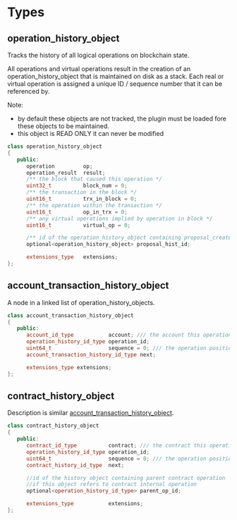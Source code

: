 # Types

## operation_history_object

Tracks the history of all logical operations on blockchain state.

All operations and virtual operations result in the creation of an operation_history_object that is maintained on disk as a stack. Each real or virtual operation is assigned a unique ID / sequence number that it can be referenced by.

Note:
   * by default these objects are not tracked, the plugin must be loaded fore these objects to be maintained.
   * this object is READ ONLY it can never be modified

```cpp
class operation_history_object
{
   public:
      operation         op;
      operation_result  result;
      /** the block that caused this operation */
      uint32_t          block_num = 0;
      /** the transaction in the block */
      uint16_t          trx_in_block = 0;
      /** the operation within the transaction */
      uint16_t          op_in_trx = 0;
      /** any virtual operations implied by operation in block */
      uint16_t          virtual_op = 0;

      /** id of the operation_history_object containing proposal_create_operation*/
      optional<operation_history_object> proposal_hist_id;

      extensions_type   extensions;
};
```

## account_transaction_history_object

A node in a linked list of operation_history_objects.

```cpp
class account_transaction_history_object
{
   public:
      account_id_type           account; /// the account this operation applies to
      operation_history_id_type operation_id;
      uint64_t                  sequence = 0; /// the operation position within the given account
      account_transaction_history_id_type next;

      extensions_type extensions;
};
```

## contract_history_object

Description is similar [account\_transaction\_history\_object](common.md#account_transaction_history_object).

```cpp
class contract_history_object
{
   public:
      contract_id_type          contract; /// the contract this operation applies to
      operation_history_id_type operation_id;
      uint64_t                  sequence = 0; /// the operation position within the given contract
      contract_history_id_type  next;

      //id of the history object containing parent contract operation
      //if this object refers to contract internal operation
      optional<operation_history_id_type> parent_op_id;

      extensions_type           extensions;
};
```